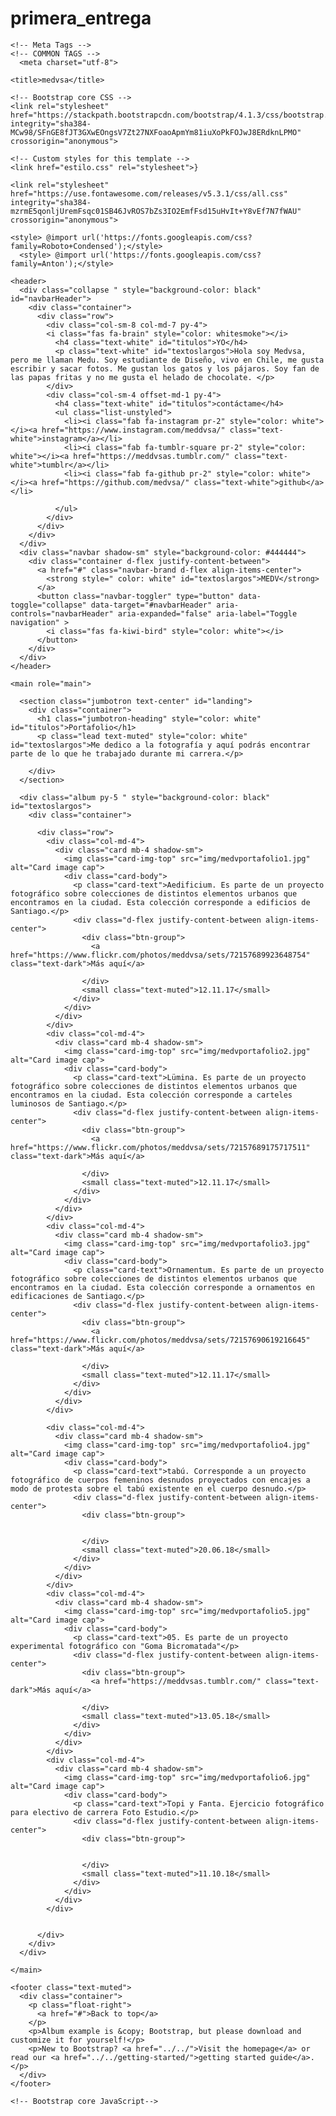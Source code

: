 # primera_entrega

<!doctype html>
<html lang="en">
  <head>
    <meta charset="utf-8">
    <meta name="viewport" content="width=device-width, initial-scale=1, shrink-to-fit=no">
    <meta name="description" content="Portafolio de Diseño de Medusa">
    <meta name="author" content="">
    <link rel="icon" type="img/png" href="img/favicon2.png">
      
    <!-- Meta Tags -->
    <!-- COMMON TAGS -->
      <meta charset="utf-8">
<title>MEDDVSA</title>
<!-- Search Engine -->
<meta name="description" content="Hola soy Medvsa, pero me llaman Medu. Soy estudiante de Diseño, vivo en Chile, me gusta escribir y sacar fotos. Me gustan los gatos y los pájaros. Soy fan de las papas fritas y no me gusta el helado de chocolate.">
<meta name="image" content="https://scontent-scl1-1.cdninstagram.com/vp/aebaf593d9481b9661b8501b07f2117e/5C592D12/t51.2885-19/s150x150/16906976_195647707584678_1793000845801947136_a.jpg">
<!-- Schema.org for Google -->
<meta itemprop="name" content="MEDDVSA">
<meta itemprop="description" content="Hola soy Medvsa, pero me llaman Medu. Soy estudiante de Diseño, vivo en Chile, me gusta escribir y sacar fotos. Me gustan los gatos y los pájaros. Soy fan de las papas fritas y no me gusta el helado de chocolate.">
<meta itemprop="image" content="https://scontent-scl1-1.cdninstagram.com/vp/aebaf593d9481b9661b8501b07f2117e/5C592D12/t51.2885-19/s150x150/16906976_195647707584678_1793000845801947136_a.jpg">
<!-- Twitter -->
<meta name="twitter:card" content="summary">
<meta name="twitter:title" content="MEDDVSA">
<meta name="twitter:description" content="Hola soy Medvsa, pero me llaman Medu. Soy estudiante de Diseño, vivo en Chile, me gusta escribir y sacar fotos. Me gustan los gatos y los pájaros. Soy fan de las papas fritas y no me gusta el helado de chocolate.">
<!-- Open Graph general (Facebook, Pinterest & Google+) -->
<meta name="og:title" content="MEDDVSA">
<meta name="og:description" content="Hola soy Medvsa, pero me llaman Medu. Soy estudiante de Diseño, vivo en Chile, me gusta escribir y sacar fotos. Me gustan los gatos y los pájaros. Soy fan de las papas fritas y no me gusta el helado de chocolate.">
<meta name="og:image" content="https://scontent-scl1-1.cdninstagram.com/vp/aebaf593d9481b9661b8501b07f2117e/5C592D12/t51.2885-19/s150x150/16906976_195647707584678_1793000845801947136_a.jpg">
<meta name="og:url" content="https://www.instagram.com/meddvsa/">
<meta name="og:site_name" content="meddvsa">
<meta name="og:type" content="website">  

    <title>medvsa</title>

    <!-- Bootstrap core CSS -->
    <link rel="stylesheet" href="https://stackpath.bootstrapcdn.com/bootstrap/4.1.3/css/bootstrap.min.css" integrity="sha384-MCw98/SFnGE8fJT3GXwEOngsV7Zt27NXFoaoApmYm81iuXoPkFOJwJ8ERdknLPMO" crossorigin="anonymous">

    <!-- Custom styles for this template -->
    <link href="estilo.css" rel="stylesheet">}
      
    <link rel="stylesheet" href="https://use.fontawesome.com/releases/v5.3.1/css/all.css" integrity="sha384-mzrmE5qonljUremFsqc01SB46JvROS7bZs3IO2EmfFsd15uHvIt+Y8vEf7N7fWAU" crossorigin="anonymous">
      
    <style> @import url('https://fonts.googleapis.com/css?family=Roboto+Condensed');</style> 
      <style> @import url('https://fonts.googleapis.com/css?family=Anton');</style>
      
  </head>

  <body>

    <header>
      <div class="collapse " style="background-color: black" id="navbarHeader">
        <div class="container">
          <div class="row">
            <div class="col-sm-8 col-md-7 py-4">
            <i class="fas fa-brain" style="color: whitesmoke"></i>
              <h4 class="text-white" id="titulos">YO</h4>
              <p class="text-white" id="textoslargos">Hola soy Medvsa, pero me llaman Medu. Soy estudiante de Diseño, vivo en Chile, me gusta escribir y sacar fotos. Me gustan los gatos y los pájaros. Soy fan de las papas fritas y no me gusta el helado de chocolate. </p>
            </div>
            <div class="col-sm-4 offset-md-1 py-4">
              <h4 class="text-white" id="titulos">contáctame</h4>
              <ul class="list-unstyled">
                <li><i class="fab fa-instagram pr-2" style="color: white"></i><a href="https://www.instagram.com/meddvsa/" class="text-white">instagram</a></li>
                <li><i class="fab fa-tumblr-square pr-2" style="color: white"></i><a href="https://meddvsas.tumblr.com/" class="text-white">tumblr</a></li>
                <li><i class="fab fa-github pr-2" style="color: white"></i><a href="https://github.com/medvsa/" class="text-white">github</a></li>
                
              </ul>
            </div>
          </div>
        </div>
      </div>
      <div class="navbar shadow-sm" style="background-color: #444444">
        <div class="container d-flex justify-content-between">
          <a href="#" class="navbar-brand d-flex align-items-center">
            <strong style=" color: white" id="textoslargos">MEDV</strong> 
          </a>
          <button class="navbar-toggler" type="button" data-toggle="collapse" data-target="#navbarHeader" aria-controls="navbarHeader" aria-expanded="false" aria-label="Toggle navigation" >
            <i class="fas fa-kiwi-bird" style="color: white"></i>
          </button>
        </div>
      </div>
    </header>

    <main role="main">

      <section class="jumbotron text-center" id="landing">
        <div class="container">
          <h1 class="jumbotron-heading" style="color: white" id="titulos">Portafolio</h1>
          <p class="lead text-muted" style="color: white" id="textoslargos">Me dedico a la fotografía y aquí podrás encontrar parte de lo que he trabajado durante mi carrera.</p>
         
        </div>
      </section>

      <div class="album py-5 " style="background-color: black" id="textoslargos">
        <div class="container">

          <div class="row">
            <div class="col-md-4">
              <div class="card mb-4 shadow-sm">
                <img class="card-img-top" src="img/medvportafolio1.jpg" alt="Card image cap">
                <div class="card-body">
                  <p class="card-text">Aedificium. Es parte de un proyecto fotográfico sobre colecciones de distintos elementos urbanos que encontramos en la ciudad. Esta colección corresponde a edificios de Santiago.</p>
                  <div class="d-flex justify-content-between align-items-center">
                    <div class="btn-group">
                      <a href="https://www.flickr.com/photos/meddvsa/sets/72157689923648754" class="text-dark">Más aquí</a>
                    
                    </div>
                    <small class="text-muted">12.11.17</small>
                  </div>
                </div>
              </div>
            </div>
            <div class="col-md-4">
              <div class="card mb-4 shadow-sm">
                <img class="card-img-top" src="img/medvportafolio2.jpg" alt="Card image cap">
                <div class="card-body">
                  <p class="card-text">Lümina. Es parte de un proyecto fotográfico sobre colecciones de distintos elementos urbanos que encontramos en la ciudad. Esta colección corresponde a carteles luminosos de Santiago.</p>
                  <div class="d-flex justify-content-between align-items-center">
                    <div class="btn-group">
                      <a href="https://www.flickr.com/photos/meddvsa/sets/72157689175717511" class="text-dark">Más aquí</a>
                      
                    </div>
                    <small class="text-muted">12.11.17</small>
                  </div>
                </div>
              </div>
            </div>
            <div class="col-md-4">
              <div class="card mb-4 shadow-sm">
                <img class="card-img-top" src="img/medvportafolio3.jpg" alt="Card image cap">
                <div class="card-body">
                  <p class="card-text">Ornamentum. Es parte de un proyecto fotográfico sobre colecciones de distintos elementos urbanos que encontramos en la ciudad. Esta colección corresponde a ornamentos en edificaciones de Santiago.</p>
                  <div class="d-flex justify-content-between align-items-center">
                    <div class="btn-group">
                      <a href="https://www.flickr.com/photos/meddvsa/sets/72157690619216645" class="text-dark">Más aquí</a>
                      
                    </div>
                    <small class="text-muted">12.11.17</small>
                  </div>
                </div>
              </div>
            </div>

            <div class="col-md-4">
              <div class="card mb-4 shadow-sm">
                <img class="card-img-top" src="img/medvportafolio4.jpg" alt="Card image cap">
                <div class="card-body">
                  <p class="card-text">tabú. Corresponde a un proyecto fotográfico de cuerpos femeninos desnudos proyectados con encajes a modo de protesta sobre el tabú existente en el cuerpo desnudo.</p>
                  <div class="d-flex justify-content-between align-items-center">
                    <div class="btn-group">
                
                      
                    </div>
                    <small class="text-muted">20.06.18</small>
                  </div>
                </div>
              </div>
            </div>
            <div class="col-md-4">
              <div class="card mb-4 shadow-sm">
                <img class="card-img-top" src="img/medvportafolio5.jpg" alt="Card image cap">
                <div class="card-body">
                  <p class="card-text">05. Es parte de un proyecto experimental fotográfico con "Goma Bicromatada"</p>
                  <div class="d-flex justify-content-between align-items-center">
                    <div class="btn-group">
                      <a href="https://meddvsas.tumblr.com/" class="text-dark">Más aquí</a>
                       
                    </div>
                    <small class="text-muted">13.05.18</small>
                  </div>
                </div>
              </div>
            </div>
            <div class="col-md-4">
              <div class="card mb-4 shadow-sm">
                <img class="card-img-top" src="img/medvportafolio6.jpg" alt="Card image cap">
                <div class="card-body">
                  <p class="card-text">Topi y Fanta. Ejercicio fotográfico para electivo de carrera Foto Estudio.</p>
                  <div class="d-flex justify-content-between align-items-center">
                    <div class="btn-group">
                      
                        
                    </div>
                    <small class="text-muted">11.10.18</small>
                  </div>
                </div>
              </div>
            </div>

           
          </div>
        </div>
      </div>

    </main>

    <footer class="text-muted">
      <div class="container">
        <p class="float-right">
          <a href="#">Back to top</a>
        </p>
        <p>Album example is &copy; Bootstrap, but please download and customize it for yourself!</p>
        <p>New to Bootstrap? <a href="../../">Visit the homepage</a> or read our <a href="../../getting-started/">getting started guide</a>.</p>
      </div>
    </footer>

    <!-- Bootstrap core JavaScript-->
  <script src="https://code.jquery.com/jquery-3.3.1.slim.min.js" integrity="sha384-q8i/X+965DzO0rT7abK41JStQIAqVgRVzpbzo5smXKp4YfRvH+8abtTE1Pi6jizo" crossorigin="anonymous"></script>
<script src="https://cdnjs.cloudflare.com/ajax/libs/popper.js/1.14.3/umd/popper.min.js" integrity="sha384-ZMP7rVo3mIykV+2+9J3UJ46jBk0WLaUAdn689aCwoqbBJiSnjAK/l8WvCWPIPm49" crossorigin="anonymous"></script>
<script src="https://stackpath.bootstrapcdn.com/bootstrap/4.1.3/js/bootstrap.min.js" integrity="sha384-ChfqqxuZUCnJSK3+MXmPNIyE6ZbWh2IMqE241rYiqJxyMiZ6OW/JmZQ5stwEULTy" crossorigin="anonymous"></script>
  </body>
</html>
